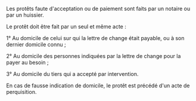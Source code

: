 Les protêts faute d'acceptation ou de paiement sont faits par un notaire ou par un huissier.

Le protêt doit être fait par un seul et même acte :

1° Au domicile de celui sur qui la lettre de change était payable, ou à son dernier domicile connu ;

2° Au domicile des personnes indiquées par la lettre de change pour la payer au besoin ;

3° Au domicile du tiers qui a accepté par intervention.

En cas de fausse indication de domicile, le protêt est précédé d'un acte de perquisition.
